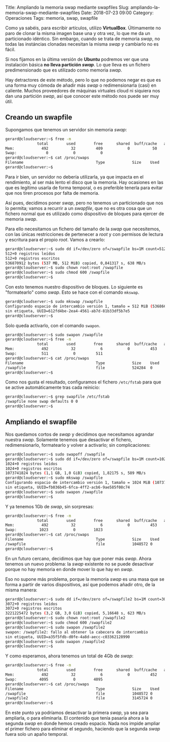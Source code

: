 Title: Ampliando la memoria swap mediante swapfiles
Slug: ampliando-la-memoria-swap-mediante-swapfiles
Date: 2018-07-23 09:00
Category: Operaciones
Tags: memoria, swap, swapfile



Como ya sabéis, para escribir artículos, utilizo **VirtualBox**. Últimamente no paro de clonar la misma imagen base una y otra vez, lo que me da un particionado idéntico. Sin embargo, cuando se trata de memoria *swap*, no todas las instáncias clonadas necesitan la misma *swap* y cambiarlo no es fácil.

Si nos fijamos en la última versión de **Ubuntu** podremos ver que una instalación básica **no lleva partición _swap_**. Lo que lleva es un fichero predimensionado que es utilizado como memoria *swap*.

Hay detractores de este método, pero lo que no podemos negar es que es una forma muy cómoda de añadir más *swap* o redimensionarla (casi) en caliente. Muchos proveedores de máquinas virtuales cloud ni siquiera nos dan una partición *swap*, así que conocer este método nos puede ser muy útil.

## Creando un swapfile

Supongamos que tenemos un servidor sin memoria *swap*:

```bash
gerard@cloudserver:~$ free -m
              total        used        free      shared  buff/cache   available
Mem:            492          32         409           0          50         446
Swap:             0           0           0
gerard@cloudserver:~$ cat /proc/swaps
Filename                                Type            Size    Used    Priority
gerard@cloudserver:~$
```

Para ir bien, un servidor no debería utilizarla, ya que impacta en el rendimiento, al ser más lento el disco que la memoria. Hay ocasiones en las que es legítimo usarla de forma temporal, o es preferible tenerla para evitar que nos tiren procesos por falta de memoria.

Así pues, decidimos poner *swap*, pero no tenemos un particionado que nos lo permita; vamos a recurrir a un *swapfile*, que no es otra cosa que un fichero normal que es utilizado como dispositivo de bloques para ejercer de memoria *swap*.

Para ello necesitamos un fichero del tamaño de la *swap* que necesitemos, con las únicas restricciones de pertenecer a *root* y con permisos de lectura y escritura para el propio *root*. Vamos a crearlo:

```bash
gerard@cloudserver:~$ sudo dd if=/dev/zero of=/swapfile bs=1M count=512
512+0 registros leídos
512+0 registros escritos
536870912 bytes (537 MB, 512 MiB) copied, 0,841317 s, 638 MB/s
gerard@cloudserver:~$ sudo chown root:root /swapfile
gerard@cloudserver:~$ sudo chmod 600 /swapfile
gerard@cloudserver:~$
```

Con esto tenemos nuestro dispositivo de bloques. Lo siguiente es "formatearlo" como *swap*. Esto se hace con el comando `mkswap`.

```bash
gerard@cloudserver:~$ sudo mkswap /swapfile
Configurando espacio de intercambio versión 1, tamaño = 512 MiB (536866816 bytes)
sin etiqueta, UUID=612fd4be-2ea4-4561-ab7d-81b33df5b7e5
gerard@cloudserver:~$
```

Solo queda activarlo, con el comando `swapon`.

```bash
gerard@cloudserver:~$ sudo swapon /swapfile
gerard@cloudserver:~$ free -m
              total        used        free      shared  buff/cache   available
Mem:            492          32           6           0         453         446
Swap:           511           0         511
gerard@cloudserver:~$ cat /proc/swaps
Filename                                Type            Size    Used    Priority
/swapfile                               file            524284  0       -1
gerard@cloudserver:~$
```

Como nos gusta el resultado, configuramos el fichero `/etc/fstab` para que se active automáticamente tras cada reinicio:

```bash
gerard@cloudserver:~$ grep swapfile /etc/fstab
/swapfile none swap defaults 0 0
gerard@cloudserver:~$
```

## Ampliando el swapfile

Nos quedamos cortos de *swap* y decidimos que necesitamos agrandar nuestra *swap*. Solamente tenemos que desactivar el fichero, redimensionarlo, formatearlo y volver a activarlo; sin complicaciones:

```bash
gerard@cloudserver:~$ sudo swapoff /swapfile
gerard@cloudserver:~$ sudo dd if=/dev/zero of=/swapfile bs=1M count=1024
1024+0 registros leídos
1024+0 registros escritos
1073741824 bytes (1,1 GB, 1,0 GiB) copied, 1,82175 s, 589 MB/s
gerard@cloudserver:~$ sudo mkswap /swapfile
Configurando espacio de intercambio versión 1, tamaño = 1024 MiB (1073737728 bytes)
sin etiqueta, UUID=fb036b45-6fca-4ff2-acb6-9ae585f08c74
gerard@cloudserver:~$ sudo swapon /swapfile
gerard@cloudserver:~$
```

Y ya tenemos 1Gb de *swap*, sin sorpresas:

```bash
gerard@cloudserver:~$ free -m
              total        used        free      shared  buff/cache   available
Mem:            492          32           6           0         453         446
Swap:          1023           0        1023
gerard@cloudserver:~$ cat /proc/swaps
Filename                                Type            Size    Used    Priority
/swapfile                               file            1048572 0       -1
gerard@cloudserver:~$
```

En un futuro cercano, decidimos que hay que poner más *swap*. Ahora tenemos un nuevo problema: la *swap* existente no se puede desactivar porque no hay memoria en donde mover lo que hay en *swap*.

Eso no supone más problema, porque la memoria *swap* es una masa que se forma a partir de varios dispositivos, así que podemos añadir otro, de la misma manera:

```bash
gerard@cloudserver:~$ sudo dd if=/dev/zero of=/swapfile2 bs=1M count=3072
3072+0 registros leídos
3072+0 registros escritos
3221225472 bytes (3,2 GB, 3,0 GiB) copied, 5,16648 s, 623 MB/s
gerard@cloudserver:~$ sudo chown root:root /swapfile2
gerard@cloudserver:~$ sudo chmod 600 /swapfile2
gerard@cloudserver:~$ sudo swapon /swapfile2
swapon: /swapfile2: fallo al obtener la cabecera de intercambio
sin etiqueta, UUID=a35f5fdb-d0fe-4a8d-aecc-c03362128990
gerard@cloudserver:~$ sudo swapon /swapfile2
gerard@cloudserver:~$
```

Y como esperamos, ahora tenemos un total de 4Gb de *swap*:

```bash
gerard@cloudserver:~$ free -m
              total        used        free      shared  buff/cache   available
Mem:            492          32           6           0         452         446
Swap:          4095           0        4095
gerard@cloudserver:~$ cat /proc/swaps
Filename                                Type            Size    Used    Priority
/swapfile                               file            1048572 0       -1
/swapfile2                              file            3145724 0       -2
gerard@cloudserver:~$
```

En este punto ya podríamos desactivar la primera *swap*, ya sea para ampliarla, o para eliminarla. El contenido que tenía pasaría ahora a la segunda *swap* en donde hemos creado espacio. Nada nos impide ampliar el primer fichero para eliminar el segundo, haciendo que la segunda *swap* fuera solo un apaño temporal.
